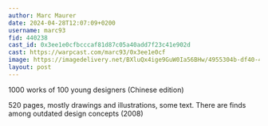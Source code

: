 ```yaml
---
author: Marc Maurer
date: 2024-04-28T12:07:09+0200
username: marc93
fid: 440238
cast_id: 0x3ee1e0cfbcccaf81d87c05a40add7f23c41e902d
cast: https://warpcast.com/marc93/0x3ee1e0cf
image: https://imagedelivery.net/BXluQx4ige9GuW0Ia56BHw/4955304b-df40-4e11-75fc-7713dffc5900/original
layout: post
---
```

1000 works of 100 young designers (Chinese edition)  
  
520 pages, mostly drawings and illustrations, some text. There are finds among outdated design concepts (2008)  

<img src='https://imagedelivery.net/BXluQx4ige9GuW0Ia56BHw/4955304b-df40-4e11-75fc-7713dffc5900/original' alt='' referrerpolicy='no-referrer'/>
<img src='https://imagedelivery.net/BXluQx4ige9GuW0Ia56BHw/f7a97d3c-69d4-48c0-4544-5f99ae169800/original' alt='' referrerpolicy='no-referrer'/>